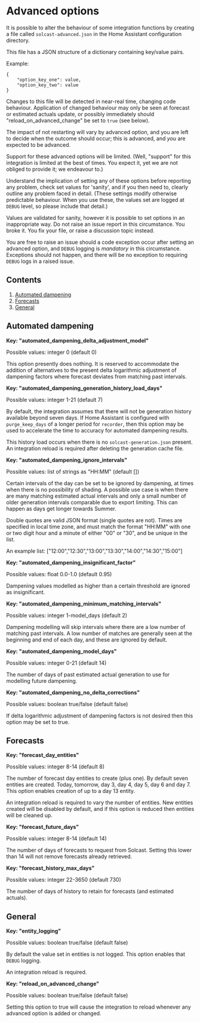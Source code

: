 # Advanced options

It is possible to alter the behaviour of some integration functions by creating a file called `solcast-advanced.json` in the Home Assistant configuration directory.

This file has a JSON structure of a dictionary containing key/value pairs.

Example:

```
{
    "option_key_one": value,
    "option_key_two": value
}
```

Changes to this file will be detected in near-real time, changing code behaviour. Application of changed behaviour may only be seen at forecast or estimated actuals update, or possibly immediately should "reload_on_advanced_change" be set to `true` (see below).

The impact of not restarting will vary by advanced option, and you are left to decide when the outcome should occur; this is advanced, and _you_ are expected to be advanced.

Support for these advanced options will be limited. (Well, "support" for this integration is limited at the best of times. You expect it, yet we are not obliged to provide it; we endeavour to.)

Understand the implication of setting any of these options before reporting any problem, check set values for 'sanity', and if you then need to, clearly outline any problem faced in detail. (These settings modify otherwise predictable behaviour. When you use these, the values set are logged at `DEBUG` level, so please include that detail.)

Values are validated for sanity, however it is possible to set options in an inappropriate way. Do not raise an issue report in this circumstance. You broke it. You fix your file, or raise a discussion topic instead.

You are free to raise an issue should a code exception occur after setting an advanced option, and `DEBUG` logging is _mandatory_ in this circumstance. Exceptions should not happen, and there will be no exception to requiring `DEBUG` logs in a raised issue.

## Contents

1. [Automated dampening](#automated-dampening)
1. [Forecasts](#forecasts)
1. [General](#general)

## Automated dampening

**Key: "automated_dampening_delta_adjustment_model"**

Possible values: integer 0 (default 0)

This option presently does nothing. It is reserved to accommodate the addition of alternatives to the present delta logarithmic adjustment of dampening factors where forecast deviates from matching past intervals.

**Key: "automated_dampening_generation_history_load_days"**

Possible values: integer 1-21 (default 7)

By default, the integration assumes that there will not be generation history available beyond seven days. If Home Assistant is configured with `purge_keep_days` of a longer period for `recorder`, then this option may be used to accelerate the time to accuracy for automated dampening results.

This history load occurs when there is no `solcast-generation.json` present. An integration reload is required after deleting the generation cache file.

**Key: "automated_dampening_ignore_intervals"**

Possible values: list of strings as "HH:MM" (default [])

Certain intervals of the day can be set to be ignored by dampening, at times when there is no possibility of shading. A possible use case is when there are many matching estimated actual intervals and only a small number of older generation intervals comparable due to export limiting. This can happen as days get longer towards Summer.

Double quotes are valid JSON format (single quotes are not). Times are specified in local time zone, and must match the format "HH:MM" with one or two digit hour and a minute of either "00" or "30", and be unique in the list.

An example list: ["12:00","12:30","13:00","13:30","14:00","14:30","15:00"]

**Key: "automated_dampening_insignificant_factor"**

Possible values: float 0.0-1.0 (default 0.95)

Dampening values modelled as higher than a certain threshold are ignored as insignificant.

**Key: "automated_dampening_minimum_matching_intervals"**

Possible values: integer 1-model_days (default 2)

Dampening modelling will skip intervals where there are a low number of matching past intervals. A low number of matches are generally seen at the beginning and end of each day, and these are ignored by default.

**Key: "automated_dampening_model_days"**

Possible values: integer 0-21 (default 14)

The number of days of past estimated actual generation to use for modelling future dampening.

**Key: "automated_dampening_no_delta_corrections"**

Possible values: boolean true/false (default false)

If delta logarithmic adjustment of dampening factors is not desired then this option may be set to true.

## Forecasts

**Key: "forecast_day_entities"**

Possible values: integer 8-14 (default 8)

The number of forecast day entities to create (plus one). By default seven entities are created. Today, tomorrow, day 3, day 4, day 5, day 6 and day 7. This option enables creation of up to a day 13 entity.

An integration reload is required to vary the number of entities. New entities created will be disabled by default, and if this option is reduced then entities will be cleaned up.

**Key: "forecast_future_days"**

Possible values: integer 8-14 (default 14)

The number of days of forecasts to request from Solcast. Setting this lower than 14 will not remove forecasts already retrieved.

**Key: "forecast_history_max_days"**

Possible values: integer 22-3650 (default 730)

The number of days of history to retain for forecasts (and estimated actuals).

## General

**Key: "entity_logging"**

Possible values: boolean true/false (default false)

By default the value set in entities is not logged. This option enables that `DEBUG` logging.

An integration reload is required.

**Key: "reload_on_advanced_change"**

Possible values: boolean true/false (default false)

Setting this option to true will cause the integration to reload whenever any advanced option is added or changed.